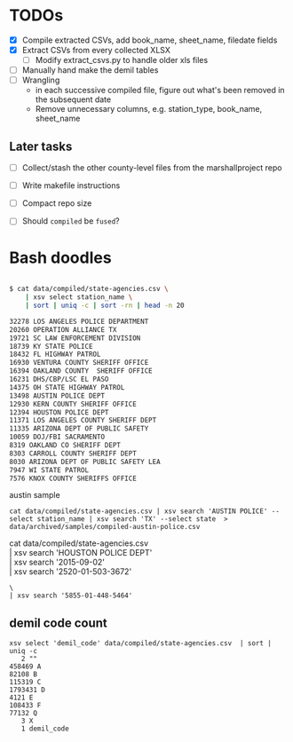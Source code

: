 # TODOs

- [X] Compile extracted CSVs, add book_name, sheet_name, filedate fields
- [x] Extract CSVs from every collected XLSX
    - [ ] Modify extract_csvs.py to handle older xls files

- [ ] Manually hand make the demil tables
- [ ] Wrangling
    - in each successive compiled file, figure out what's been removed in the subsequent date
    - Remove unnecessary columns, e.g. station_type, book_name, sheet_name
    



## Later tasks

- [ ] Collect/stash the other county-level files from the marshallproject repo
- [ ] Write makefile instructions
- [ ] Compact repo size
- [ ] Should `compiled` be `fused`?



# Bash doodles

```sh

$ cat data/compiled/state-agencies.csv \
    | xsv select station_name \
    | sort | uniq -c | sort -rn | head -n 20

32278 LOS ANGELES POLICE DEPARTMENT
20260 OPERATION ALLIANCE TX
19721 SC LAW ENFORCEMENT DIVISION
18739 KY STATE POLICE
18432 FL HIGHWAY PATROL
16930 VENTURA COUNTY SHERIFF OFFICE
16394 OAKLAND COUNTY  SHERIFF OFFICE
16231 DHS/CBP/LSC EL PASO
14375 OH STATE HIGHWAY PATROL
13498 AUSTIN POLICE DEPT
12930 KERN COUNTY SHERIFF OFFICE
12394 HOUSTON POLICE DEPT
11371 LOS ANGELES COUNTY SHERIFF DEPT
11335 ARIZONA DEPT OF PUBLIC SAFETY
10059 DOJ/FBI SACRAMENTO
8319 OAKLAND CO SHERIFF DEPT
8303 CARROLL COUNTY SHERIFF DEPT
8030 ARIZONA DEPT OF PUBLIC SAFETY LEA
7947 WI STATE PATROL
7576 KNOX COUNTY SHERIFFS OFFICE
```

austin sample

```
cat data/compiled/state-agencies.csv | xsv search 'AUSTIN POLICE' --select station_name | xsv search 'TX' --select state  > data/archived/samples/compiled-austin-police.csv 
```



 cat data/compiled/state-agencies.csv \
    | xsv search 'HOUSTON POLICE DEPT' \
    | xsv search '2015-09-02' \
    | xsv search '2520-01-503-3672'

    \
    | xsv search '5855-01-448-5464'



## demil code count

```
xsv select 'demil_code' data/compiled/state-agencies.csv  | sort | uniq -c 
   2 ""
458469 A
82108 B
115319 C
1793431 D
4121 E
108433 F
77132 Q
   3 X
   1 demil_code
```
